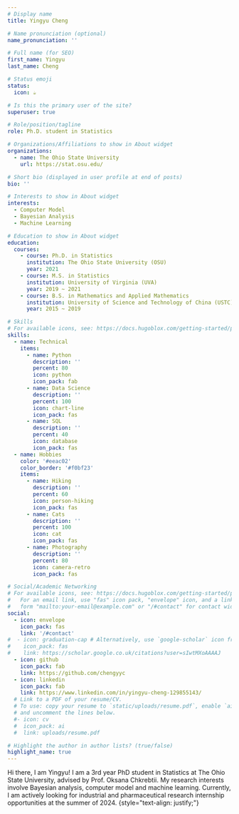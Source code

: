 ```yaml
---
# Display name
title: Yingyu Cheng

# Name pronunciation (optional)
name_pronunciation: ''

# Full name (for SEO)
first_name: Yingyu
last_name: Cheng

# Status emoji
status:
  icon: ☕️

# Is this the primary user of the site?
superuser: true

# Role/position/tagline
role: Ph.D. student in Statistics

# Organizations/Affiliations to show in About widget
organizations:
  - name: The Ohio State University
    url: https://stat.osu.edu/

# Short bio (displayed in user profile at end of posts)
bio: ''

# Interests to show in About widget
interests:
  - Computer Model
  - Bayesian Analysis
  - Machine Learning

# Education to show in About widget
education:
  courses:
    - course: Ph.D. in Statistics
      institution: The Ohio State University (OSU)
      year: 2021
    - course: M.S. in Statistics
      institution: University of Virginia (UVA)
      year: 2019 ~ 2021
    - course: B.S. in Mathematics and Applied Mathematics
      institution: University of Science and Technology of China (USTC)
      year: 2015 ~ 2019

# Skills
# For available icons, see: https://docs.hugoblox.com/getting-started/page-builder/#icons
skills:
  - name: Technical
    items:
      - name: Python
        description: ''
        percent: 80
        icon: python
        icon_pack: fab
      - name: Data Science
        description: ''
        percent: 100
        icon: chart-line
        icon_pack: fas
      - name: SQL
        description: ''
        percent: 40
        icon: database
        icon_pack: fas
  - name: Hobbies
    color: '#eeac02'
    color_border: '#f0bf23'
    items:
      - name: Hiking
        description: ''
        percent: 60
        icon: person-hiking
        icon_pack: fas
      - name: Cats
        description: ''
        percent: 100
        icon: cat
        icon_pack: fas
      - name: Photography
        description: ''
        percent: 80
        icon: camera-retro
        icon_pack: fas

# Social/Academic Networking
# For available icons, see: https://docs.hugoblox.com/getting-started/page-builder/#icons
#   For an email link, use "fas" icon pack, "envelope" icon, and a link in the
#   form "mailto:your-email@example.com" or "/#contact" for contact widget.
social:
  - icon: envelope
    icon_pack: fas
    link: '/#contact'
#  - icon: graduation-cap # Alternatively, use `google-scholar` icon from `ai` icon pack
#    icon_pack: fas
#    link: https://scholar.google.co.uk/citations?user=sIwtMXoAAAAJ
  - icon: github
    icon_pack: fab
    link: https://github.com/chengyyc
  - icon: linkedin
    icon_pack: fab
    link: https://www.linkedin.com/in/yingyu-cheng-129855143/
  # Link to a PDF of your resume/CV.
  # To use: copy your resume to `static/uploads/resume.pdf`, enable `ai` icons in `params.yaml`,
  # and uncomment the lines below.
  #- icon: cv
  #  icon_pack: ai
  #  link: uploads/resume.pdf

# Highlight the author in author lists? (true/false)
highlight_name: true
---
```


Hi there, I am Yingyu! I am a 3rd year PhD student in Statistics at The Ohio State University, advised by Prof. Oksana Chkrebtii. My research interests involve Bayesian analysis, computer model and machine learning. Currently, I am actively looking for industrial and pharmaceutical research internship opportunities at the summer of 2024.
{style="text-align: justify;"}
